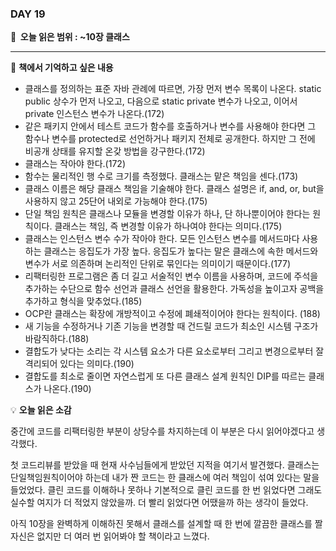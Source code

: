 ### DAY 19

**🔖  오늘 읽은 범위 : ~10장 클래스**

---

<aside>

📖 **책에서 기억하고 싶은 내용**

</aside>

- 클래스를 정의하는 표준 자바 관례에 따르면, 가장 먼저 변수 목록이 나온다. static public 상수가 먼저 나오고, 다음으로 static private 변수가 나오고, 이어서 private 인스턴스 변수가 나온다.(172)
- 같은 패키지 안에서 테스트 코드가 함수를 호출하거나 변수를 사용해야 한다면 그 함수나 변수를 protected로 선언하거나 패키지 전체로 공개한다. 하지만 그 전에 비공개 상태를 유지할 온갖 방법을 강구한다.(172)
- 클래스는 작아야 한다.(172)
- 함수는 물리적인 행 수로 크기를 측정했다. 클래스는 맡은 책임을 센다.(173)
- 클래스 이름은 해당 클래스 책임을 기술해야 한다. 클래스 설명은 if, and, or, but을 사용하지 않고 25단어 내외로 가능해야 한다.(175)
- 단일 책임 원칙은 클래스나 모듈을 변경할 이유가 하나, 단 하나뿐이어야 한다는 원칙이다. 클래스는 책임, 즉 변경할 이유가 하나여야 한다는 의미다.(175)
- 클래스는 인스턴스 변수 수가 작아야 한다. 모든 인스턴스 변수를 메서드마다 사용하는 클래스는 응집도가 가장 높다. 응집도가 높다는 말은 클래스에 속한 메서드와 변수가 서로 의존하며 논리적인 단위로 묶인다는 의미이기 때문이다.(177)
- 리팩터링한 프로그램은 좀 더 길고 서술적인 변수 이름을 사용하며, 코드에 주석을 추가하는 수단으로 함수 선언과 클래스 선언을 활용한다. 가독성을 높이고자 공백을 추가하고 형식을 맞추었다.(185)
- OCP란 클래스는 확장에 개방적이고 수정에 폐쇄적이어야 한다는 원칙이다. (188)
- 새 기능을 수정하거나 기존 기능을 변경할 때 건드릴 코드가 최소인 시스템 구조가 바람직하다.(188)
- 결합도가 낮다는 소리는 각 시스템 요소가 다른 요소로부터 그리고 변경으로부터 잘 격리되어 있다는 의미다.(190)
- 결합도를 최소로 줄이면 자연스럽게 또 다른 클래스 설계 원칙인 DIP를 따르는 클래스가 나온다.(190)

<aside>

💡 **오늘 읽은 소감**

</aside>

중간에 코드를 리팩터링한 부분이 상당수를 차지하는데 이 부분은 다시 읽어야겠다고 생각했다.

첫 코드리뷰를 받았을 때 현재 사수님들에게 받았던 지적을 여기서 발견했다. 클래스는 단일책임원칙이어야 하는데 내가 짠 코드는 한 클래스에 여러 책임이 섞여 있다는 말을 들었었다. 클린 코드를 이해하나 못하나 기본적으로 클린 코드를 한 번 읽었다면 그래도 실수할 여지가 더 적었지 않았을까. 더 빨리 읽었다면 어땠을까 하는 생각이 들었다. 

아직 10장을 완벽하게 이해하진 못해서 클래스를 설계할 때 한 번에 깔끔한 클래스를 짤 자신은 없지만 더 여러 번 읽어봐야 할 책이라고 느꼈다.
